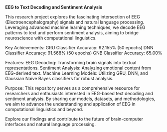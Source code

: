 **EEG to Text Decoding and Sentiment Analysis**

This research project explores the fascinating intersection of EEG (Electroencephalography) signals and natural language processing. Leveraging advanced machine learning techniques, we decode EEG patterns to text and perform sentiment analysis, aiming to bridge neuroscience with computational linguistics.

Key Achievements:
GRU Classifier Accuracy: 92.155% (50 epochs)
DNN Classifier Accuracy: 91.568% (50 epochs)
GNB Classifier Accuracy: 65.00%

Features:
EEG Decoding: Transforming brain signals into textual representations.
Sentiment Analysis: Analyzing emotional content from EEG-derived text.
Machine Learning Models: Utilizing GRU, DNN, and Gaussian Naive Bayes classifiers for robust analysis.

Purpose:
This repository serves as a comprehensive resource for researchers and enthusiasts interested in EEG-based text decoding and sentiment analysis. By sharing our models, datasets, and methodologies, we aim to advance the understanding and application of EEG in computational linguistics and beyond.

Explore our findings and contribute to the future of brain-computer interfaces and natural language processing.
